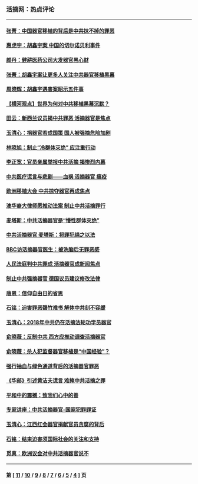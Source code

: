 ### 活摘网：热点评论
---
#### [张菁：中国器官移植的背后是中共抹不掉的罪恶](../../pages/nf5879/n13974977.md?09010430) 
#### [惠虎宇：胡鑫宇案 中国的切尔诺贝利事件](../../pages/nf5879/n13942916.md?09010430) 
#### [颜丹：健耕医药公司大发器官黑心财](../../pages/nf5879/n13940134.md?09010430) 
#### [张菁：胡鑫宇案让更多人关注中共器官移植黑幕](../../pages/nf5879/n13929073.md?09010430) 
#### [周晓辉：胡鑫宇遇害案昭示五件事](../../pages/nf5879/n13921870.md?09010430) 
#### [【横河观点】世界为何对中共移植黑幕沉默？](../../pages/nf5879/n13244249.md?09010430) 
#### [田云：新西兰议员揭中共罪恶 活摘器官是焦点](../../pages/nf5879/n13070629.md?09010430) 
#### [玉清心：捐器官若成国策 国人被强摘危险加剧](../../pages/nf5879/n12802713.md?09010430) 
#### [林晓旭：制止“冷群体灭绝” 应注重行动](../../pages/nf5879/n12779736.md?09010430) 
#### [李正宽：官员亲属举报中共活摘 揭惨烈内幕](../../pages/nf5879/n12684490.md?09010430) 
#### [中共医疗谎言与悲剧——血祸 活摘器官 瘟疫](../../pages/nf5879/n12372103.md?09010430) 
#### [欧洲移植大会 中共掠夺器官再成焦点](../../pages/nf5879/n11538883.md?09010430) 
#### [澳华裔大律师愿推动法案 制止中共活摘罪行](../../pages/nf5879/n11377039.md?09010430) 
#### [麦塔斯：中共活摘器官是“慢性群体灭绝”](../../pages/nf5879/n11350529.md?09010430) 
#### [中共活摘器官 麦塔斯：将罪犯绳之以法](../../pages/nf5879/n11347973.md?09010430) 
#### [BBC访活摘器官医生：被洗脑后无罪恶感](../../pages/nf5879/n11335935.md?09010430) 
#### [人民法庭判中共罪成 活摘器官成新闻焦点](../../pages/nf5879/n11331578.md?09010430) 
#### [制止中共强摘器官 德国议员建议修改法律](../../pages/nf5879/n11249451.md?09010430) 
#### [唐恩：信仰自由日的省思](../../pages/nf5879/n11003525.md?09010430) 
#### [石铭：迫害罪恶罄竹难书  解体中共刻不容缓](../../pages/nf5879/n10942855.md?09010430) 
#### [玉清心：2018年中共仍在活摘法轮功学员器官](../../pages/nf5879/n10914646.md?09010430) 
#### [俞晓薇：反制中共 西方应推动调查活摘器官](../../pages/nf5879/n10794671.md?09010430) 
#### [俞晓薇：杀人犯监督器官移植是“中国经验”？](../../pages/nf5879/n10466427.md?09010430) 
#### [强行抽血与绿色通道背后的活摘器官罪恶](../../pages/nf5879/n10004708.md?09010430) 
#### [《华邮》引述黄洁夫谎言 难掩中共活摘之罪](../../pages/nf5879/n9642309.md?09010430) 
#### [平和中的震撼：致我们心中的善](../../pages/nf5879/n9021123.md?09010430) 
#### [专家讲座：中共活摘器官-国家犯罪罪证](../../pages/nf5879/n8828153.md?09010430) 
#### [玉清心：江西红会器官捐献官员贪腐的背后](../../pages/nf5879/n8522122.md?09010430) 
#### [石铭：结束迫害须国际社会的关注和支持](../../pages/nf5879/n8443497.md?09010430) 
#### [觅真：欧洲议会对中共活摘器官说不](../../pages/nf5879/n8337486.md?09010430) 

---
#### 第 [ [11](./11.md?09010430) / [10](./10.md?09010430) / [9](./9.md?09010430) / [8](./8.md?09010430) / [7](./7.md?09010430) / [6](./6.md?09010430) / [5](./5.md?09010430) / [4](./4.md?09010430) ] 页
